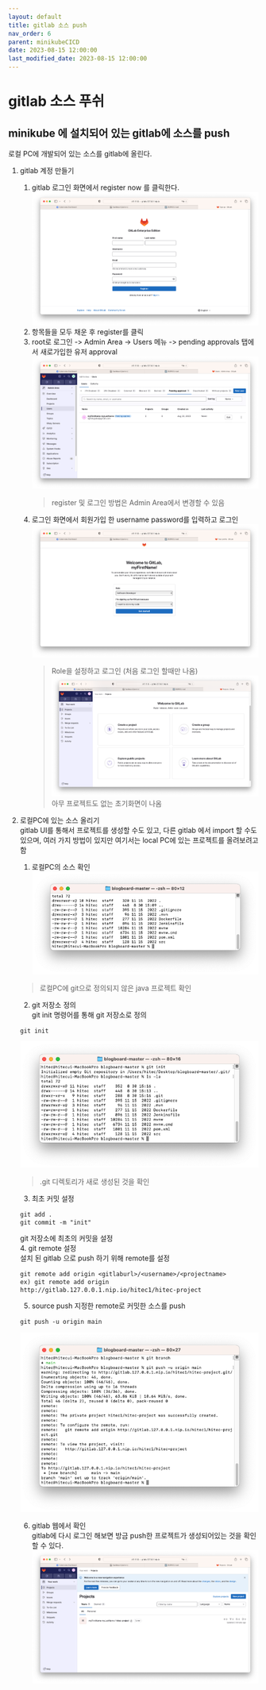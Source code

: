 ```yaml
---
layout: default
title: gitlab 소스 push 
nav_order: 6
parent: minikubeCICD
date: 2023-08-15 12:00:00
last_modified_date: 2023-08-15 12:00:00
---
```


# gitlab 소스 푸쉬

## minikube 에 설치되어 있는 gitlab에 소스를 push 
로컬 PC에 개발되어 있는 소스를 gitlab에 올린다.    

1. gitlab 계정 만들기   
    1. gitlab 로그인 화면에서 register now 를 클릭한다.    
    ![minikube gitlab register](../image/MinikubeCICD/minikube-build1.png)   
    2. 항목들을 모두 채운 후 register를 클릭   
    3. root로 로그인 -> Admin Area -> Users 메뉴 -> pending approvals 탭에서 새로가입한 유저 approval   
    ![minikube gitlab register approve](../image/MinikubeCICD/minikube-build2.png)   
        > register 및 로그인 방법은 Admin Area에서 변경할 수 있음    
    4. 로그인 화면에서 회원가입 한 username password를 입력하고 로그인   
    ![minikube gitlab role login](../image/MinikubeCICD/minikube-build3.png)   
        > Role을 설정하고 로그인 (처음 로그인 할때만 나옴)
    ![minikube gitlab login](../image/MinikubeCICD/minikube-build4.png)   
        > 아무 프로젝트도 없는 초기화면이 나옴   
    

2. 로컬PC에 있는 소스 올리기   
    gitlab UI를 통해서 프로젝트를 생성할 수도 있고, 다른 gitlab 에서 import 할 수도 있으며, 여러 가지 방법이 있지만 여기서는 local PC에 있는 프로젝트를 올려보려고 함   

    1. 로컬PC의 소스 확인    
    ![minikube source](../image/MinikubeCICD/minikube-build5.png)   
    > 로컬PC에 git으로 정의되지 않은 java 프로젝트 확인    
    2. git 저장소 정의   
    git init 명령어를 통해 git 저장소로 정의   
    ```
    git init
    ```
    ![minikube git init](../image/MinikubeCICD/minikube-build6.png)   
    > .git 디렉토리가 새로 생성된 것을 확인    
    3. 최초 커밋 설정   
    ```
    git add .
    git commit -m "init"
    ```
    git 저장소에 최초의 커밋을 설정   
    4. git remote 설정   
    설치 된 gitlab 으로 push 하기 위해 remote를 설정    
    ```
    git remote add origin <gitlaburl>/<username>/<projectname>
    ex) git remote add origin http://gitlab.127.0.0.1.nip.io/hitec1/hitec-project
    ``` 
    5. source push 
    지정한 remote로 커밋한 소스를 push   
    ```
    git push -u origin main
    ```
    ![minikube git push](../image/MinikubeCICD/minikube-build7.png)   

    6. gitlab 웹에서 확인   
    gitlab에 다시 로그인 해보면 방금 push한 프로젝트가 생성되어있는 것을 확인 할 수 있다.    
    ![minikube gitlab push](../image/MinikubeCICD/minikube-build8.png)   

